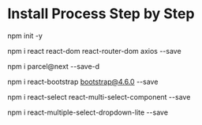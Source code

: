 # Install Process Step by Step

npm init -y

npm i react react-dom react-router-dom axios --save

npm i parcel@next --save-d

npm i react-bootstrap bootstrap@4.6.0 --save

npm i react-select react-multi-select-component --save

<!-- Could Not Installed -->
npm i react-multiple-select-dropdown-lite --save
